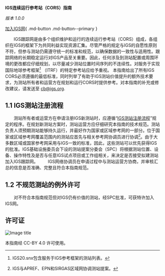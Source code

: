 **IGS连续运行参考站（CORS）指南**

*版本 1.0.0*

[加入IGS网](https://igs.org/network-resources/#propose-new-site){ .md-button .md-button--primary }

&emsp;&emsp;IGS跟踪网是由多个组织维护和运行的连续运行参考站（CORS）组成，各组织在IGS的框架下为共同利益实现资源汇集。尽管严格的规定与IGS的自愿性原则不符，但参与测站仍需遵守统一的标准和规范，以确保数据的一致性与适用性。跟踪网络的长期稳定运行对IGS产品至关重要。因此，任何涉及到测站配置或周围环境的更改都应仔细规划，以尽量减少测站位置时间序列的不连续性。对服务于实现国际地球参考框架[^1] （ITRF）的特定参考站应给予重视。
本指南给出了所有IGS CORS必须遵循的最低标准，同时列举了有助于IGS测站价值提升的额外技术要求，为测站所有者和运营方在规划和运行CORS时提供参考。对本指南的补充或修改建议，请发送至 [cb@igs.org](mailto:cb@igs.org).

## 1.1 IGS测站注册流程

&emsp;&emsp;测站所有者或运营方在申请注册IGS新测站时，应遵循“[IGS测站注册流程](https://files.igs.org/pub/resource/guidelines/Procedure_for_Becoming_an_IGS_Station_v1.0.pdf)”规定的程序。在规划新测站方案时，测站运营方应仔细研究本指南的技术规范。测站负责人须预期测站能够持久运行，并最好作为国家或区域参考网的一部分。位于国家或区域参考网覆盖范围内的测站应首先与相关参考网协调员进行协调[^2]。由于大多数区域或国家参考网采用与IGS一致的标准，因此，这些测站可以优先获得IGS的批准。IGS基础设施委员会下设的测站提案分委会（SPC）将根据测站位置、设备、操作特性及是否与任意IGS试点项目或工作组相关，来决定是否接受拟建测站加入IGS跟踪网。
&emsp;&emsp;IGS网络协调员在申请过程中与测站运营方协商，并审核汇总的信息是否准确、完整且符合本指南规范。

## 1.2 不规范测站的例外许可

&emsp;&emsp;对不符合本指南规范但对IGS仍有价值的测站，经SPC批准，可获特许加入IGS网。

## 许可证

![Image title](assets/images/ccby40.png)

本指南经 CC-BY 4.0 许可使用。

[^1]: IGS20.snx包含服务于IGS参考框架的测站列表。
[^2]: IGS与APREF、EPN和SIRGAS区域网协调测站提案。
